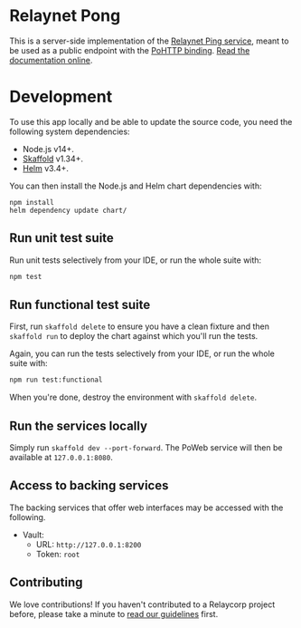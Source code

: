 # Relaynet Pong

This is a server-side implementation of the [Relaynet Ping service](https://specs.relaynet.link/RS-014), meant to be used as a public endpoint with the [PoHTTP binding](https://specs.relaynet.link/RS-007). [Read the documentation online](https://docs.relaycorp.tech/relaynet-pong/).

# Development

To use this app locally and be able to update the source code, you need the following system dependencies:

- Node.js v14+.
- [Skaffold](https://skaffold.dev/) v1.34+.
- [Helm](https://helm.sh/) v3.4+.

You can then install the Node.js and Helm chart dependencies with:

```
npm install
helm dependency update chart/
```

## Run unit test suite

Run unit tests selectively from your IDE, or run the whole suite with:

```bash
npm test
```

## Run functional test suite

First, run `skaffold delete` to ensure you have a clean fixture and then `skaffold run` to deploy the chart against which you'll run the tests.

Again, you can run the tests selectively from your IDE, or run the whole suite with:

```bash
npm run test:functional
```

When you're done, destroy the environment with `skaffold delete`.

## Run the services locally

Simply run `skaffold dev --port-forward`. The PoWeb service will then be available at `127.0.0.1:8080`.

## Access to backing services

The backing services that offer web interfaces may be accessed with the following.

- Vault:
  - URL: `http://127.0.0.1:8200`
  - Token: `root`

## Contributing

We love contributions! If you haven't contributed to a Relaycorp project before, please take a minute to [read our guidelines](https://github.com/relaycorp/.github/blob/master/CONTRIBUTING.md) first.
